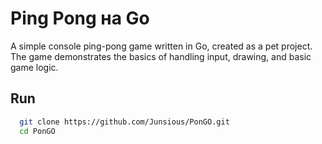 # Ping Pong на Go
A simple console ping-pong game written in Go, created as a pet project. The game demonstrates the basics of handling input, drawing, and basic game logic.

## Run 

 ```bash
   git clone https://github.com/Junsious/PonGO.git
   cd PonGO
```